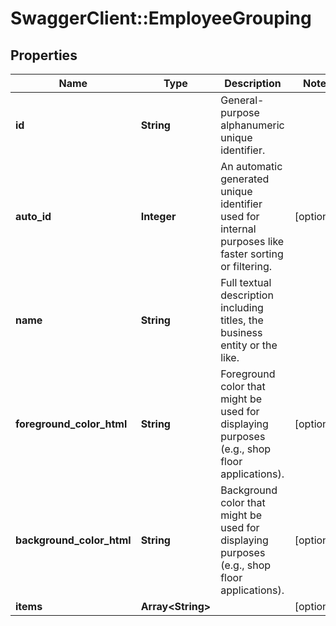 # SwaggerClient::EmployeeGrouping

## Properties
Name | Type | Description | Notes
------------ | ------------- | ------------- | -------------
**id** | **String** | General-purpose alphanumeric unique identifier. | 
**auto_id** | **Integer** | An automatic generated unique identifier used for internal purposes like faster sorting or filtering. | [optional] 
**name** | **String** | Full textual description including titles, the business entity or the like. | 
**foreground_color_html** | **String** | Foreground color that might be used for displaying purposes (e.g., shop floor applications). | [optional] 
**background_color_html** | **String** | Background color that might be used for displaying purposes (e.g., shop floor applications). | [optional] 
**items** | **Array&lt;String&gt;** |  | [optional] 


